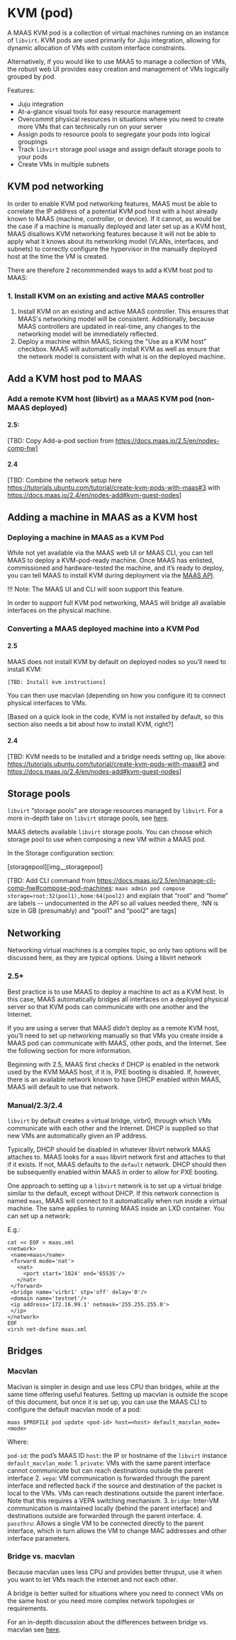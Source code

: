 # KVM (pod)

A MAAS KVM pod is a collection of virtual machines running on an instance of
`libvirt`. KVM pods are used primarily for Juju integration, allowing for
dynamic allocation of VMs with custom interface constraints.

Alternatively, if you would like to use MAAS to manage a collection of VMs, the
robust web UI provides easy creation and management of VMs logically grouped by
pod.

Features:

- Juju integration
- At-a-glance visual tools for easy resource management
- Overcommit physical resources in situations where you need to create more VMs
  that can technically run on your server
- Assign pods to resource pools to segregate your pods into logical groupings
- Track `libvirt` storage pool usage and assign default storage pools to your
  pods
- Create VMs in multiple subnets

## KVM pod networking

In order to enable KVM pod networking features, MAAS must be able to correlate
the IP address of a potential KVM pod host with a host already known to MAAS
(machine, controller, or device). If it cannot, as would be the case if a
machine is manually deployed and later set up as a KVM host, MAAS disallows KVM
networking features because it will not be able to apply what it knows about its
networking model (VLANs, interfaces, and subnets) to correctly configure the
hypervisor in the manually deployed host at the time the VM is created.

There are therefore 2 recommmended ways to add a KVM host pod to MAAS:

### 1. Install KVM on an existing and active MAAS controller



1. Install KVM on an existing and active MAAS controller. This ensures that
MAAS's networking model will be consistent. Additionally, because MAAS
controllers are updated in real-time, any changes to the networking model will
be immediately reflected.
2. Deploy a machine within MAAS, ticking the "Use as a KVM host" checkbox.  MAAS
will automatically install KVM as well as ensure that the network model is
consistent with what is on the deployed machine.



## Add a KVM host pod to MAAS

### Add a remote KVM host (libvirt) as a MAAS KVM pod (non-MAAS deployed)

#### 2.5:

[TBD: Copy Add-a-pod section from https://docs.maas.io/2.5/en/nodes-comp-hw]

#### 2.4

[TBD: Combine the network setup here
https://tutorials.ubuntu.com/tutorial/create-kvm-pods-with-maas#3 with
https://docs.maas.io/2.4/en/nodes-add#kvm-guest-nodes]

## Adding a machine in MAAS as a KVM host

### Deploying a machine in MAAS as a KVM Pod

While not yet available via the MAAS web UI or MAAS CLI, you can tell MAAS to
deploy a KVM-pod-ready machine. Once MAAS has enlisted, commissioned and
hardware-tested the machine, and it’s ready to deploy, you can tell MAAS to
install KVM during deployment via the [MAAS
API](https://docs.maas.io/2.5/en/api#post-maasapi20machinessystem_id-opdeploy).

!!! Note:
    The MAAS UI and CLI will soon support this feature.


In order to support full KVM pod networking, MAAS will bridge all available
interfaces on the physical machine.

### Converting a MAAS deployed machine into a KVM Pod

#### 2.5

MAAS does not install KVM by default on deployed nodes so you’ll need to
install KVM:


```bash
[TBD: Install kvm instructions]
```

You can then use macvlan (depending on how you configure it) to connect
physical interfaces to VMs.

[Based on a quick look in the code, KVM is not installed by default, so this
section also needs a bit about how to install KVM, right?]

#### 2.4

[TBD: KVM needs to be installed and a bridge needs setting up, like above:
https://tutorials.ubuntu.com/tutorial/create-kvm-pods-with-maas#3 and
https://docs.maas.io/2.4/en/nodes-add#kvm-guest-nodes]

## Storage pools

`libvirt` “storage pools” are storage resources managed by `libvirt`. For a
more in-depth take on `libvirt` storage pools, see
[here](https://libvirt.org/storage.html). 

MAAS detects available `libvirt` storage pools. You can choose which storage
pool to use when composing a new VM within a MAAS pod.

In the Storage configuration section:

[storagepool][img__storagepool]

[TBD: Add CLI command from
https://docs.maas.io/2.5/en/manage-cli-comp-hw#compose-pod-machines: `maas
admin pod compose storage=root:32(pool1),home:64(pool2)` and explain that
“root” and “home” are labels -- undocumented in the API so all values needed
there, :NN is size in GB (presumably) and “pool1” and “pool2” are tags]

## Networking

Networking virtual machines is a complex topic, so only two options will be
discussed here, as they are typical options.  Using a libvirt network

### 2.5+

Best practice is to use MAAS to deploy a machine to act as a KVM host. In this
case, MAAS automatically bridges all interfaces on a deployed physical server
so that KVM pods can communicate with one another and the Internet.

If you are using a server that MAAS didn’t deploy as a remote KVM host, you’ll
need to set up networking manually so that VMs you create inside a MAAS pod can
communicate with MAAS, other pods, and the Internet. See the following section
for more information.

Beginning with 2.5, MAAS first checks if DHCP is enabled in the network used by
the KVM MAAS host, if it is, PXE booting is disabled. If, however, there is an
available network known to have DHCP enabled within MAAS, MAAS will default to
use that network.

### Manual/2.3/2.4

`libvirt` by default creates a virtual bridge, virbr0, through which VMs
communicate with each other and the Internet. DHCP is supplied so that new VMs
are automatically given an IP address. 

Typically, DHCP should be disabled in whatever libvirt network MAAS attaches
to. MAAS looks for a `maas` libvirt network first and attaches to that if it
exists. If not, MAAS defaults to the `default` network. DHCP should then be
subsequently enabled within MAAS in order to allow for PXE booting. 

One approach to setting up a `libvirt` network is to set up a virtual bridge
similar to the default, except without DHCP. If this network connection is
named `maas`, MAAS will connect to it automatically when run inside a virtual
machine. The same applies to running MAAS inside an LXD container. You can set
up a network:

E.g.:


```
cat << EOF > maas.xml
<network>
 <name>maas</name>
 <forward mode='nat'>
   <nat>
     <port start='1024' end='65535'/>
   </nat>
 </forward>
 <bridge name='virbr1' stp='off' delay='0'/>
 <domain name='testnet'/>
 <ip address='172.16.99.1' netmask='255.255.255.0'>
 </ip>
</network>
EOF
virsh net-define maas.xml
```

## Bridges

### Macvlan

Maclvan is simpler in design and use less CPU than bridges, while at the same
time offering useful features. Setting up macvlan is outside the scope of this
document, but once it is set up, you can use the MAAS CLI to configure the
default macvlan mode of a pod:

```
maas $PROFILE pod update <pod-id> host=<host> default_macvlan_mode=<mode>
```

Where:

`pod-id`: the pod’s MAAS ID
`host`: the IP or hostname of the `libvirt` instance
`default_macvlan_mode`: 
	1. `private`: VMs with the same parent interface cannot communicate but can
        reach destinations outside the parent interface
	2. `vepa`: VM communication is forwarded through the parent interface and
        reflected back if the source and destination of the packet is local to the VMs.
        VMs can reach destinations outside the parent interface. Note that this
        requires a VEPA switching mechanism.
	3. `bridge`: Inter-VM communication is maintained locally (behind the
        parent interface) and destinations outside are forwarded through the parent
        interface.
	4. `passthru`: Allows a single VM to be connected directly to the parent
       interface, which in turn allows the VM to change MAC addresses and other
       interface parameters.


### Bridge vs. macvlan

Because macvlan uses less CPU and provides better thruput, use it when you want
to let VMs reach the internet and not each other.

A bridge is better suited for situations where you need to connect VMs on the
same host or you need more complex network topologies or requirements.

For an in-depth discussion about the differences between bridge vs. macvlan see
[here](https://hicu.be/bridge-vs-macvlan).

<!-- LINKS -->

[juju]: https://docs.jujucharms.com
